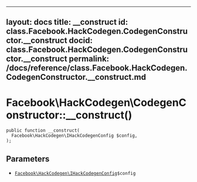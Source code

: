 
***

layout: docs
title: __construct
id: class.Facebook.HackCodegen.CodegenConstructor.__construct
docid: class.Facebook.HackCodegen.CodegenConstructor.__construct
permalink: /docs/reference/class.Facebook.HackCodegen.CodegenConstructor.__construct.md
---







# Facebook\\HackCodegen\\CodegenConstructor::__construct()




``` Hack
public function __construct(
  Facebook\HackCodegen\IHackCodegenConfig $config,
);
```




## Parameters




* [` Facebook\HackCodegen\IHackCodegenConfig `](<interface.Facebook.HackCodegen.IHackCodegenConfig.md>)`` $config ``